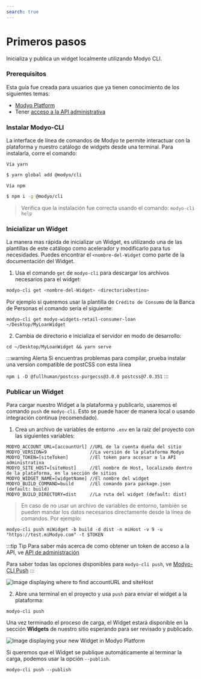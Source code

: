 ```yaml
---
search: true
---
```


# Primeros pasos

Inicializa y publica un widget localmente utilizando Modyo CLI.

### Prerequisitos

Esta guía fue creada para usuarios que ya tienen conocimiento de los siguientes temas:
- [Modyo Platform](/es/platform/)
- Tener [acceso a la API administrativa](es/platform/core/api.html#bearer-token)

### Instalar Modyo-CLI

La interface de línea de comandos de Modyo te permite interactuar con la plataforma y nuestro catálogo de widgets desde una terminal. Para instalarla, corre el comando:

<code>Vía yarn</code>

```sh
$ yarn global add @modyo/cli
```

<code>Vía npm</code>

```sh
$ npm i -g @modyo/cli
```

> Verifica que la instalación fue correcta usando el comando: `modyo-cli help`

### Inicializar un Widget

La manera mas rápida de inicializar un Widget, es utilizando una de las plantillas de este catálogo como acelerador y modificarlo para tus necesidades. Puedes encontrar el `<nombre-del-Widget` como parte de la documentación del Widget.

1. Usa el comando `get` de `modyo-cli` para descargar los archivos necesarios para el widget:

```bash
modyo-cli get <nombre-del-Widget> <directorioDestino>
```

Por ejemplo si queremos usar la plantilla de `Crédito de Consumo` de la Banca de Personas el comando sería el siguiente:

```shell
modyo-cli get modyo-widgets-retail-consumer-loan ~/Desktop/MyLoanWidget
```

2. Cambia de directorio e inicializa el servidor en modo de desarrollo:

```shell
cd ~/Desktop/MyLoanWidget && yarn serve
```

:::warning Alerta
Si encuentras problemas para compilar, prueba instalar una version compatible de postCSS con esta linea

`npm i -D @fullhuman/postcss-purgecss@3.0.0 postcss@7.0.351`
:::

### Publicar un Widget

Para cargar nuestro Widget a la plataforma y publicarlo, usaremos el comando `push` de `modyo-cli`. Esto se puede hacer de manera local o usando integración continua (recomendado).

1. Crea un archivo de variables de entorno `.env` en la raíz del proyecto con las siguientes variables:

```shell
MODYO_ACCOUNT_URL=[accountUrl] //URL de la cuenta dueña del sitio
MODYO_VERSION=9                //La versión de la plataforma Modyo
MODYO_TOKEN=[siteToken]        //El token para accesar a la API administrativa
MODYO_SITE_HOST=[siteHost]     //El nombre de Host, localizado dentro de la plataforma, en la sección de sitios
MODYO_WIDGET_NAME=[widgetName] //El nombre del widget
MODYO_BUILD_COMMAND=build      //El comando para package.json (default: build) 
MODYO_BUILD_DIRECTORY=dist     //La ruta del widget (default: dist) 
```

> En caso de no usar un archivo de variables de entorno, también se pueden mandar los datos necesarios directamente desde la línea de comandos. Por ejemplo:

```
modyo-cli push miWidget -b build -d dist -n miHost -v 9 -u "https://test.miModyo.com" -t $TOKEN 
```

:::tip Tip
Para saber más acerca de como obtener un token de acceso a la API, ve [API de administración](es/platform/core/api.html)

Para saber todas las opciones disponibles para `modyo-cli push`, ve [Modyo-CLI Push](/es/platform/channels/widgets.html#modyo-cli-push-name)
:::

<img src="/assets/img/widgets/host.png" alt="Image displaying where to find accountURL and siteHost">

2. Abre una terminal en el proyecto y usa `push` para enviar el widget a la plataforma:

```shell
modyo-cli push
```

Una vez terminado el proceso de carga, el Widget estará disponible en la sección **Widgets** de nuestro sitio esperando para ser revisado y publicado.

<img src="/assets/img/widgets/widgets_list.png" alt="Image displaying your new Widget in Modyo Platform">

Si queremos que el Widget se publique automáticamente al terminar la carga, podemos usar la opción `--publish`.

```shell
modyo-cli push --publish
```

